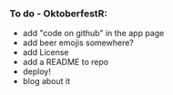 ### To do - OktoberfestR:

* add "code on github" in the app page 
* add beer emojis somewhere?
* add License
* add a README to repo
* deploy!
* blog about it